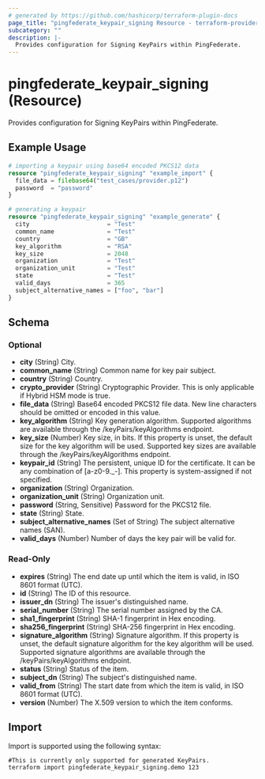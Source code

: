 ```yaml
---
# generated by https://github.com/hashicorp/terraform-plugin-docs
page_title: "pingfederate_keypair_signing Resource - terraform-provider-pingfederate"
subcategory: ""
description: |-
  Provides configuration for Signing KeyPairs within PingFederate.
---
```


# pingfederate_keypair_signing (Resource)

Provides configuration for Signing KeyPairs within PingFederate.

## Example Usage

```terraform
# importing a keypair using base64 encoded PKCS12 data
resource "pingfederate_keypair_signing" "example_import" {
  file_data = filebase64("test_cases/provider.p12")
  password  = "password"
}

# generating a keypair
resource "pingfederate_keypair_signing" "example_generate" {
  city                      = "Test"
  common_name               = "Test"
  country                   = "GB"
  key_algorithm             = "RSA"
  key_size                  = 2048
  organization              = "Test"
  organization_unit         = "Test"
  state                     = "Test"
  valid_days                = 365
  subject_alternative_names = ["foo", "bar"]
}
```

<!-- schema generated by tfplugindocs -->
## Schema

### Optional

- **city** (String) City.
- **common_name** (String) Common name for key pair subject.
- **country** (String) Country.
- **crypto_provider** (String) Cryptographic Provider.  This is only applicable if Hybrid HSM mode is true.
- **file_data** (String) Base64 encoded PKCS12 file data. New line characters should be omitted or encoded in this value.
- **key_algorithm** (String) Key generation algorithm. Supported algorithms are available through the /keyPairs/keyAlgorithms endpoint.
- **key_size** (Number) Key size, in bits. If this property is unset, the default size for the key algorithm will be used. Supported key sizes are available through the /keyPairs/keyAlgorithms endpoint.
- **keypair_id** (String) The persistent, unique ID for the certificate. It can be any combination of [a-z0-9._-]. This property is system-assigned if not specified.
- **organization** (String) Organization.
- **organization_unit** (String) Organization unit.
- **password** (String, Sensitive) Password for the PKCS12 file.
- **state** (String) State.
- **subject_alternative_names** (Set of String) The subject alternative names (SAN).
- **valid_days** (Number) Number of days the key pair will be valid for.

### Read-Only

- **expires** (String) The end date up until which the item is valid, in ISO 8601 format (UTC).
- **id** (String) The ID of this resource.
- **issuer_dn** (String) The issuer's distinguished name.
- **serial_number** (String) The serial number assigned by the CA.
- **sha1_fingerprint** (String) SHA-1 fingerprint in Hex encoding.
- **sha256_fingerprint** (String) SHA-256 fingerprint in Hex encoding.
- **signature_algorithm** (String) Signature algorithm. If this property is unset, the default signature algorithm for the key algorithm will be used. Supported signature algorithms are available through the /keyPairs/keyAlgorithms endpoint.
- **status** (String) Status of the item.
- **subject_dn** (String) The subject's distinguished name.
- **valid_from** (String) The start date from which the item is valid, in ISO 8601 format (UTC).
- **version** (Number) The X.509 version to which the item conforms.

## Import

Import is supported using the following syntax:

```shell
#This is currently only supported for generated KeyPairs.
terraform import pingfederate_keypair_signing.demo 123
```
